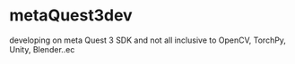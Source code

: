 # metaQuest3dev
developing on meta Quest 3 SDK and not all inclusive to OpenCV, TorchPy, Unity, Blender..ec
